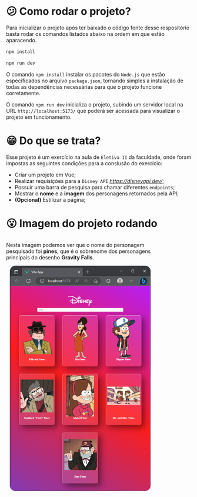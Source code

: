 # :confused: Como rodar o projeto?

Para inicializar o projeto após ter baixado o código fonte desse respositório basta rodar os comandos listados abaixo na ordem em que estão aparacendo.

```bash
npm install
```

```bash
npm run dev
```

O comando `npm install`  instalar os pacotes do `Node.js` que estão especificados no arquivo `package.json`, tornando simples a instalação de todas as dependências necessárias para que o projeto funcione corretamente.

O comando `npm run dev` inicializa o projeto, subindo um servidor local na URL `http://localhost:5173/` que poderá ser acessada para visualizar o projeto em funcionamento.

# :grin: Do que se trata?

Esse projeto é um exercício na aula de `Eletiva II` da faculdade, onde foram impostas as seguintes condições para a conslusão do exercício:

- Criar um projeto em Vue;
- Realizar requisições para a `Disney API` _https://disneyapi.dev/_;
- Possuir uma barra de pesquisa para chamar diferentes `endpoints`;
- Mostrar o **nome** e a **imagem** dos personagens retornados pela API;
- **(Opcional)** Estilizar a página;

# :open_mouth: Imagem do projeto rodando

<div class="print">
    <p>Nesta imagem podemos ver que o nome do personagem pesquisado foi <strong>pines</strong>, que é o sobrenome dos personagens principais do desenho <strong>Gravity Falls</strong>.</p>
    <div class="layout-total">
        <img src="public/projeto_rodando.png">
        <div class="layout">
            <img src="public/um_card_linha.png">
            <img src="public/dois_cards_linha.png" style="margin-top: 15px">
        </div>
    </div>
</div>

<style>
    .print {
        position: relative;
        display: flex;
        flex-direction: column;
        justify-content: center;
        align-items: center;
        width: 80%;
    }
    img {
        border-radius: 15px;
        object-fit: cover;
    }
    .print .layout-total {
        position: relative;
        display: flex;
        width: 95%;
    }
    .print .layout-total .layout {
        display: flex;
        flex-direction: column;
        margin-left: 15px;
        justify-content: space-between;
    }
</style>